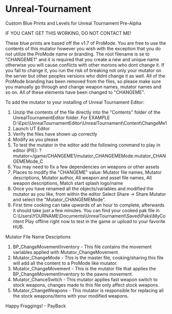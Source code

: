 # Unreal-Tournament
Custom Blue Prints and Levels for Unreal Tournament Pre-Alpha

IF YOU CANT GET THIS WORKING, DO NOT CONTACT ME!

These blue prints are based off the v1.7 of ProMode. You are free to use the contents of this mutator however you wish with the exception that you do not utilize the ProMode name or branding. The root filename is se to "CHANGEME1"  and it is required that you create a new and unique name otherwise you will cause conflicts with other morons who dont change it. If you fail to change it, you run the risk of breaking not only your mutator on the server but other peoples versions who didnt change it as well. All of the ProMode branding has been removed from the files, so please make sure you manually go through and change weapon names, mutator names and so on.  All of these elements have been changed to "CHANGEME".

To add the mutator to your installing of Unreal Tournament Editor:
1. Unzip the contents of the file directly into the "Contents" folder of the UnrealTournamentEditor folder. For EXAMPLE D:\Epic\UnrealTournamentEditor\UnrealTournament\Content\ChangeMe1
2. Launch UT Editor
3. Verify the files have shown up correctly
4. Modify as you please
5. To test the mutator in the editor add the following command to play in editor (PIE):
?mutator=/game/CHANGEME1/mutator_CHANGEMEMode.mutator_CHANGEMEMode_C
6. You may need to fix a few dependencies on weapons or other assets
7. Places to modify the "CHANGEME" value: Mutator file names, Mutator descriptions, Mutator author, All weapon and asset file names, All weapon descriptions, Match start splash logo/name
8. Once you have renamed all the objects/variables and modified the mutator as you like, from within the editor Select Share -> Share Mutator and select the "Mutator_CHANGEMEMode".
9. First time cooking can take upwards of an hour to complete, afterwards it should take just a few minutes.  You can find your cooked pak file in C:\Users\YOURNAME\Documents\UnrealTournament\Saved\Paks\MyContent
Play offline right now to test in the game or upload to your favorite HUB.


Mutator File Name Desciptions
1. BP_ChangeMovementInventory - This file contains the movement variables applied with Mutator_ChangeMovement.
2. Mutator_ChangeMode - This is the master file, cooking/sharing this file will add all the content to a ProMode like mutator.
3. Mutator_ChangeMovement - This is the mutator file that applies the BP_ChangeMovementInventory to the pawns movement.
4. Mutator_ChanceSwitch - This mutator applies fast weapon switch to stock weapons, changes made to this file only affect stock weapons.
5. Mutator_ChangeWeapons - This mutator is responsible for replacing all the stock weapons/items with your modified weapons.

Happy Fraggings! - PayBack
